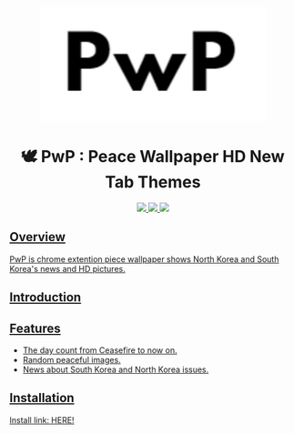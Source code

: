 <div align="middle">
    <img src="https://raw.githubusercontent.com/bbvch13531/PwP/master/images/logo.png" height="200px">
</div>

<h1 align="center">🕊️ PwP : Peace Wallpaper HD New Tab Themes</h1>

<p align="center">
	<a href="https://github.com/bbvch13531/PwP"> <img src="https://badges.frapsoft.com/os/v1/open-source.svg?v=102"> 
	<a href="https://github.com/bbvch13531/PwP"><img src="https://img.shields.io/badge/PRs-welcome-brightgreen.svg">
	<a href="https://github.com/bbvch13531/PwP"><img src="https://img.shields.io/badge/release-v0.0.1-brightgreen.svg">
</p>

## Overview
PwP is chrome extention piece wallpaper shows North Korea and South Korea's news and HD pictures.

## Introduction


## Features 
- The day count from Ceasefire to now on.
- Random peaceful images.
- News about South Korea and North Korea issues.

## Installation
Install link: <a href="#">HERE!</a>